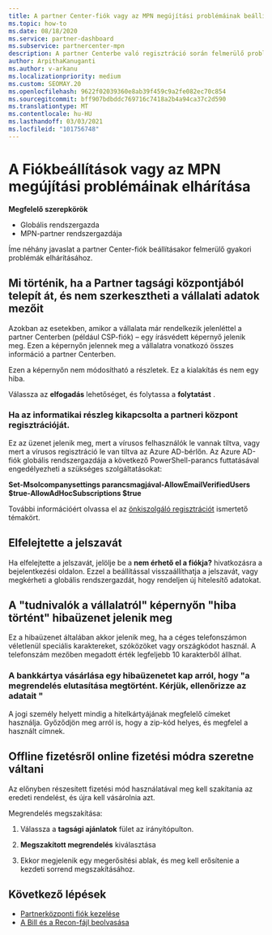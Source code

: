```yaml
---
title: A partner Center-fiók vagy az MPN megújítási problémáinak beállításával kapcsolatos hibák elhárítása
ms.topic: how-to
ms.date: 08/18/2020
ms.service: partner-dashboard
ms.subservice: partnercenter-mpn
description: A partner Centerbe való regisztráció során felmerülő problémák elhárítása. Válaszok a fizetési módokkal, a Felejtési jelszavakkal és egyebekkel kapcsolatos problémákra.
author: ArpithaKanuganti
ms.author: v-arkanu
ms.localizationpriority: medium
ms.custom: SEOMAY.20
ms.openlocfilehash: 9622f02039360e8ab39f459c9a2fe082ec70c854
ms.sourcegitcommit: bff907bdbddc769716c7418a2b4a94ca37c2d590
ms.translationtype: MT
ms.contentlocale: hu-HU
ms.lasthandoff: 03/03/2021
ms.locfileid: "101756748"
---
```

# <a name="troubleshoot-account-setup-or-mpn-renewal-issues"></a>A Fiókbeállítások vagy az MPN megújítási problémáinak elhárítása


**Megfelelő szerepkörök**

- Globális rendszergazda
- MPN-partner rendszergazdája 
 
Íme néhány javaslat a partner Center-fiók beállításakor felmerülő gyakori problémák elhárításához.

## <a name="what-happens-if-you-are-migrating-from-partner-membership-center-and-you-cant-edit-any-company-information-fields"></a>Mi történik, ha a Partner tagsági központjából telepít át, és nem szerkesztheti a vállalati adatok mezőit

Azokban az esetekben, amikor a vállalata már rendelkezik jelenléttel a partner Centerben (például CSP-fiók) – egy írásvédett képernyő jelenik meg. Ezen a képernyőn jelennek meg a vállalatra vonatkozó összes információ a partner Centerben.

Ezen a képernyőn nem módosítható a részletek. Ez a kialakítás és nem egy hiba.

Válassza az **elfogadás** lehetőséget, és folytassa a **folytatást** .


### <a name="if-the-it-department-has-turned-off-sign-up-for-partner-center"></a>Ha az informatikai részleg kikapcsolta a **partneri központ regisztrációját**.

Ez az üzenet jelenik meg, mert a vírusos felhasználók le vannak tiltva, vagy mert a vírusos regisztráció le van tiltva az Azure AD-bérlőn. Az Azure AD-fiók globális rendszergazdája a következő PowerShell-parancs futtatásával engedélyezheti a szükséges szolgáltatásokat:

**Set-Msolcompanysettings parancsmagjával-AllowEmailVerifiedUsers $true-AllowAdHocSubscriptions $true**

További információért olvassa el az [önkiszolgáló regisztrációt](/azure/active-directory/users-groups-roles/directory-self-service-signup) ismertető témakört.

## <a name="you-forgot-your-password"></a>Elfelejtette a jelszavát

Ha elfelejtette a jelszavát, jelölje be a **nem érhető el a fiókja?** hivatkozásra a bejelentkezési oldalon. Ezzel a beállítással visszaállíthatja a jelszavát, vagy megkérheti a globális rendszergazdát, hogy rendeljen új hitelesítő adatokat.

## <a name="on-the-tell-us-about-your-company-screen-you-receive-a-something-went-wrong-error"></a>A "tudnivalók a vállalatról" képernyőn "hiba történt" hibaüzenet jelenik meg

Ez a hibaüzenet általában akkor jelenik meg, ha a céges telefonszámon véletlenül speciális karaktereket, szóközöket vagy országkódot használ. A telefonszám mezőben megadott érték legfeljebb 10 karakterből állhat.


### <a name="your-credit-card-purchase-is-receiving-an-error-message-stating-that-your-order-was-declined-please-verify-your-information"></a>A bankkártya vásárlása egy hibaüzenetet kap arról, hogy "a megrendelés elutasítása megtörtént. Kérjük, ellenőrizze az adatait "


A jogi személy helyett mindig a hitelkártyájának megfelelő címeket használja. Győződjön meg arról is, hogy a zip-kód helyes, és megfelel a használt címnek.

## <a name="you-want-to-switch-from-offline-payment-to-online-payment-method"></a>Offline fizetésről online fizetési módra szeretne váltani 

Az előnyben részesített fizetési mód használatával meg kell szakítania az eredeti rendelést, és újra kell vásárolnia azt.

Megrendelés megszakítása:

1. Válassza a **tagsági ajánlatok** fület az irányítópulton.

2. **Megszakított megrendelés** kiválasztása

3. Ekkor megjelenik egy megerősítési ablak, és meg kell erősítenie a kezdeti sorrend megszakításához.

## <a name="next-steps"></a>Következő lépések

- [Partnerközponti fiók kezelése](partner-center-account-setup.md)
- [A Bill és a Recon-fájl beolvasása](read-your-bill.md)
